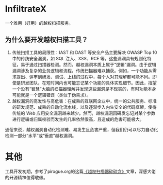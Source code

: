 # InfiltrateX
一个难用（好用）的越权扫描服务。
## 为什么要开发越权扫描工具？
1. 传统扫描工具的局限性：IAST 和 DAST 等安全产品主要解决 OWASP Top 10 中的传统安全漏洞，如 SQL 注入、XSS、RCE 等。这些漏洞具有规则化特征，易于通过扫描器检测。然而，越权漏洞本质上属于“逻辑”漏洞。由于逻辑漏洞涉及复杂的业务逻辑和流程，传统扫描器难以捕获。例如，一个功能从需求提出、评审到研发、测试、上线的过程中，每个人对其理解都可能不同。即使是研发团队，在短时间内也可能忘记某个功能的具体实现细节。因此，指望一个没有“智慧”大脑的扫描器理解并发现这些漏洞是不现实的，有时功能本身可能就是一个逻辑错误（类似于伪需求）。
2. 越权漏洞的高发性与高危害：在成熟的互联网企业中，统一的公共服务、标准的研发规范、成熟的自动化流水线，以及逐渐步入内生安全的代码框架，使得传统的 Web 应用安全漏洞越来越少。然而，越权漏洞因研发忘记对某个参数进行逻辑或归属校验而发生的几率依然很高，且造成的危害可能极大。
   
通俗来说，越权漏洞自动化检测难、易发生且危害严重，但我们仍可以尽力自动化检测一部分“水平”或“垂直”越权漏洞。








# 其他
工具开发初期，参考了pirogue.org的这篇[《越权扫描器碎碎念》](http://pirogue.org/2020/12/14/bacscanner/#%E6%89%AB%E6%8F%8F%E5%99%A8%E5%90%8E%E5%8F%B0)文章，深感大佬的开源精神值得敬佩。
